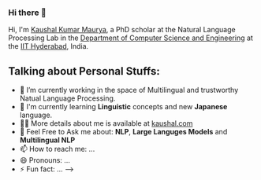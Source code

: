 ### Hi there 👋

Hi, I'm [Kaushal Kumar Maurya](https://kaushal0494.github.io/), a PhD scholar at the Natural Language Processing Lab in the [Department of Computer Science and Engineering](https://cse.iith.ac.in/) at the [IIT Hyderabad](https://iith.ac.in/), India.

## Talking about Personal Stuffs:

- 🔭 I’m currently working in the space of Multilingual and trustworthy Natual Language Processing.
- 🌱 I'm currently learning **Linguistic** concepts and new **Japanese** language.
- 👨‍💻 More details about me is available at [kaushal.com](https://kaushal0494.github.io/)
- 💬 Feel Free to Ask me about: **NLP**, **Large Languges Models** and **Multilingual NLP**
- 📫 How to reach me: ...
- 😄 Pronouns: ...
- ⚡ Fun fact: ...
-->
